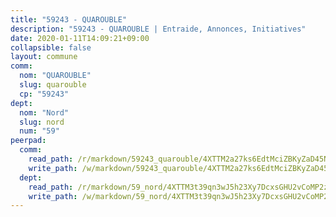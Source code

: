 ```yaml
---
title: "59243 - QUAROUBLE"
description: "59243 - QUAROUBLE | Entraide, Annonces, Initiatives"
date: 2020-01-11T14:09:21+09:00
collapsible: false
layout: commune
comm:
  nom: "QUAROUBLE"
  slug: quarouble
  cp: "59243"
dept:
  nom: "Nord"
  slug: nord
  num: "59"
peerpad:
  comm:
    read_path: /r/markdown/59243_quarouble/4XTTM2a27ks6EdtMciZBKyZaD45N5hMwKHq5dxFE8AanoYcZc
    write_path: /w/markdown/59243_quarouble/4XTTM2a27ks6EdtMciZBKyZaD45N5hMwKHq5dxFE8AanoYcZc-K3TgUTTmS1WNiVmPjmvLLasLrfAXE1ssSdv9h17BBv3RsFvsS9vYCtJfLST4Y8JkYMRCPoJ2K7h4YMb2ga5VpRjUN29JwDhm86ePPDvTxLWiyXt7cF9To3CeCu3tBBhJNaz9nCGE
  dept:
    read_path: /r/markdown/59_nord/4XTTM3t39qn3wJ5h23Xy7DcxsGHU2vCoMP2z3iS4TUn3TrtdJ
    write_path: /w/markdown/59_nord/4XTTM3t39qn3wJ5h23Xy7DcxsGHU2vCoMP2z3iS4TUn3TrtdJ-K3TgTuZGkuZqXfr6fpmH7pGsMT6ndvZQMyRDze5QBt7XScLWHoBi246kLoDKpTH2Yo4f3AFSSJqGc2ozvNww7qPLqsDjpvahxCbQ6F5znbfjp6kVgaDcTYc9LyhwSfYuCevnvZUQ
---
```


